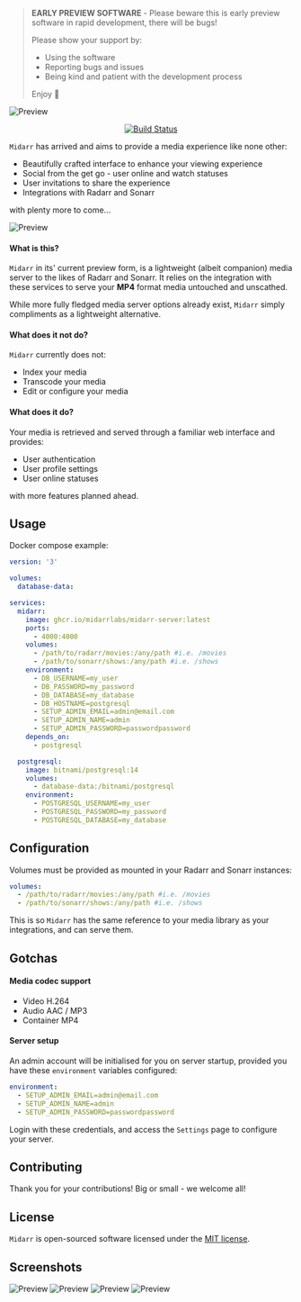 > **EARLY PREVIEW SOFTWARE** -
> Please beware this is early preview software in rapid development, there will be bugs!
>
> Please show your support by:
> * Using the software
> * Reporting bugs and issues
> * Being kind and patient with the development process
>
> Enjoy 🎉

![Preview](docs/Midarr-light.png)

<div align="center">
    <a href="https://github.com/midarrlabs/midarr-server/actions/workflows/master.yml"><img src="https://github.com/midarrlabs/midarr-server/actions/workflows/master.yml/badge.svg" alt="Build Status"></a>
</div>

`Midarr` has arrived and aims to provide a media experience like none other:

* Beautifully crafted interface to enhance your viewing experience
* Social from the get go - user online and watch statuses
* User invitations to share the experience
* Integrations with Radarr and Sonarr

with plenty more to come...

![Preview](docs/home.png)

#### What is this?

`Midarr` in its' current preview form, is a lightweight (albeit companion) media server to the likes of Radarr and Sonarr. It relies on the integration with these services to serve your **MP4** format media untouched and unscathed.

While more fully fledged media server options already exist, `Midarr` simply compliments as a lightweight alternative.

#### What does it not do?

`Midarr` currently does not:
* Index your media
* Transcode your media
* Edit or configure your media

#### What does it do?

Your media is retrieved and served through a familiar web interface and provides:
* User authentication
* User profile settings
* User online statuses

with more features planned ahead.

## Usage

Docker compose example:

```yaml
version: '3'

volumes:
  database-data:

services:
  midarr:
    image: ghcr.io/midarrlabs/midarr-server:latest
    ports:
      - 4000:4000
    volumes:
      - /path/to/radarr/movies:/any/path #i.e. /movies
      - /path/to/sonarr/shows:/any/path #i.e. /shows
    environment:
      - DB_USERNAME=my_user
      - DB_PASSWORD=my_password
      - DB_DATABASE=my_database
      - DB_HOSTNAME=postgresql
      - SETUP_ADMIN_EMAIL=admin@email.com
      - SETUP_ADMIN_NAME=admin
      - SETUP_ADMIN_PASSWORD=passwordpassword
    depends_on:
      - postgresql

  postgresql:
    image: bitnami/postgresql:14
    volumes:
      - database-data:/bitnami/postgresql
    environment:
      - POSTGRESQL_USERNAME=my_user
      - POSTGRESQL_PASSWORD=my_password
      - POSTGRESQL_DATABASE=my_database
```

## Configuration

Volumes must be provided as mounted in your Radarr and Sonarr instances:
```yaml
volumes:
  - /path/to/radarr/movies:/any/path #i.e. /movies
  - /path/to/sonarr/shows:/any/path #i.e. /shows
```
This is so `Midarr` has the same reference to your media library as your integrations, and can serve them.

## Gotchas

#### Media codec support
* Video H.264
* Audio AAC / MP3
* Container MP4

#### Server setup

An admin account will be initialised for you on server startup, provided you have these `environment` variables configured:
```yaml
environment:
  - SETUP_ADMIN_EMAIL=admin@email.com
  - SETUP_ADMIN_NAME=admin
  - SETUP_ADMIN_PASSWORD=passwordpassword
```
Login with these credentials, and access the `Settings` page to configure your server.

## Contributing

Thank you for your contributions! Big or small - we welcome all!

## License

`Midarr` is open-sourced software licensed under the [MIT license](LICENSE).

## Screenshots

![Preview](docs/online.png)
![Preview](docs/series.png)
![Preview](docs/movie.png)
![Preview](docs/player.png)